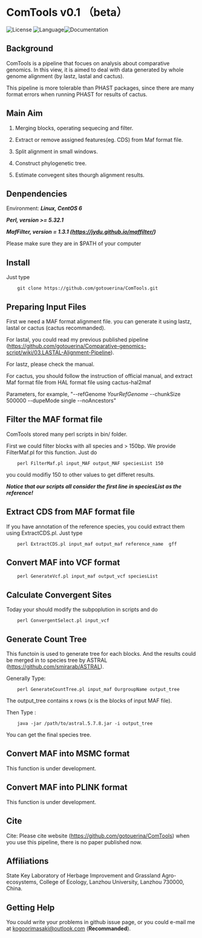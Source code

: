 # ComTools v0.1 （beta）
![License](https://img.shields.io/badge/license-MIT-yellow) ![Language](https://img.shields.io/badge/language-Perl-brightgreen)![Documentation](https://img.shields.io/badge/documentation-yes-blue)

## Background

ComTools is a pipeline that focues on analysis about comparative genomics. In this view, it is aimed to deal with data generated by whole genome alignment (by lastz, lastal and cactus).

This pipeline is more tolerable than PHAST packages, since there are many format errors when running PHAST for results of cactus.

##  Main Aim

1. Merging blocks, operating sequecing and filter.

2. Extract or remove assigned features(eg. CDS) from Maf format file.

3. Split alignment in small windows.

4. Construct phylogenetic tree.

5. Estimate convegent sites thourgh alignment results.


## Denpendencies
Environment: ***Linux, CentOS 6***

***Perl, version >= 5.32.1***

***MafFilter, version = 1.3.1 (https://jydu.github.io/maffilter/)***

Please make sure they are in $PATH of your computer

## Install

Just type 

        git clone https://github.com/gotouerina/ComTools.git
        

##  Preparing Input Files

First we need a MAF format alignment file. you can generate it using lastz, lastal or cactus (cactus recommanded).

For lastal, you could read my previous published pipeline (https://github.com/gotouerina/Comparative-genomics-script/wiki/03.LASTAL-Alignment-Pipeline). 

For lastz, please check the manual.

For cactus, you should follow the instruction of official manual, and extract Maf format file from HAL format file using cactus-hal2maf 

Parameters, for example, "--refGenome *YourRefGenome* --chunkSize 500000  --dupeMode single --noAncestors"

## Filter the MAF format file
ComTools stored many perl scripts in bin/ folder.

First we could filter blocks with all species and > 150bp. We provide FilterMaf.pl for this function. Just do

        perl FilterMaf.pl input_MAF output_MAF speciesList 150

you could modifiy 150 to other values to get differet results. 

***Notice that our scripts all consider the first line in speciesList as the reference!***

## Extract CDS from MAF format file

If you have annotation of the reference species, you could extract them using ExtractCDS.pl. Just type

        perl ExtractCDS.pl input_maf output_maf reference_name  gff

## Convert MAF into VCF format

        perl GenerateVcf.pl input_maf output_vcf speciesList
        
## Calculate Convergent Sites
Today your should modify the subpoplution in scripts and do

        perl ConvergentSelect.pl input_vcf

## Generate Count Tree
This functoin is used to generate tree for each blocks. And the results could be merged in to species tree by ASTRAL (https://github.com/smirarab/ASTRAL).

Generally Type:

        perl GenerateCountTree.pl input_maf OurgroupName output_tree

The output_tree contains x rows (x is the blocks of input MAF file). 

Then Type : 

        java -jar /path/to/astral.5.7.8.jar -i output_tree

You can get the final species tree.

## Convert MAF into MSMC format
This function is under development.
## Convert MAF into PLINK format
This function is under development.

## Cite
Cite: Please cite website (https://github.com/gotouerina/ComTools) when you use this pipeline, there is no paper published now.

## Affiliations
State Key Laboratory of Herbage Improvement and Grassland Agro-ecosystems, College of Ecology, Lanzhou University, Lanzhou 730000, China.

## Getting Help
You could write your problems in github issue page, or you could e-mail me at kogoorimasaki@outlook.com (**Recommanded**).
